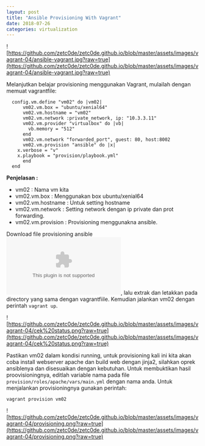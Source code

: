 ```yaml
---
layout: post
title: "Ansible Provisioning With Vagrant" 
date: 2018-07-26
categories: virtualization
---
```

![https://github.com/zetc0de/zetc0de.github.io/blob/master/assets/images/vagrant-04/ansible-vagrant.jpg?raw=true](https://github.com/zetc0de/zetc0de.github.io/blob/master/assets/images/vagrant-04/ansible-vagrant.jpg?raw=true)

Melanjutkan belajar provisioning menggunakan Vagrant, mulailah dengan memuat vagrantfile:
```
  config.vm.define "vm02" do |vm02|
      vm02.vm.box = "ubuntu/xenial64"
      vm02.vm.hostname = "vm02"
      vm02.vm.network :private_network, ip: "10.3.3.11"
      vm02.vm.provider "virtualbox" do |vb|
        vb.memory = "512"
      end
      vm02.vm.network "forwarded_port", guest: 80, host:8002
      vm02.vm.provision "ansible" do |x|
	x.verbose = "v"
	x.playbook = "provision/playbook.yml"
      end
  end
```
**Penjelasan :**
- vm02 : Nama vm kita
- vm02.vm.box : Menggunakan box ubuntu/xenial64
- vm02.vm.hostname : Untuk setting hostname
- vm02.vm.network : Setting network dengan ip private dan prot forwarding.
- vm02.vm.provision : Provisioning menggunakna ansible.

Download file provisioning ansible ![disini](https://github.com/zetc0de/zetc0de.github.io/blob/master/assets/files/provision.zip?raw=true), lalu extrak dan letakkan pada directory yang sama dengan vagrantfiile. Kemudian jalankan vm02 dengan perintah `vagrant up`.

![https://github.com/zetc0de/zetc0de.github.io/blob/master/assets/images/vagrant-04/cek%20status.png?raw=true](https://github.com/zetc0de/zetc0de.github.io/blob/master/assets/images/vagrant-04/cek%20status.png?raw=true)

Pastikan vm02 dalam kondisi running, untuk provisioning kali ini kita akan coba install webserver apache dan build web dengan jinja2, silahkan oprek ansiblenya dan disesuaikan dengan kebutuhan. Untuk membuktikan hasil proovisioningnya, editlah variable nama pada file `provision/roles/apache/vars/main.yml` dengan nama anda. Untuk menjalankan provisioningnya gunakan perintah:
```
vagrant provision vm02
``` 
![https://github.com/zetc0de/zetc0de.github.io/blob/master/assets/images/vagrant-04/provisioning.png?raw=true](https://github.com/zetc0de/zetc0de.github.io/blob/master/assets/images/vagrant-04/provisioning.png?raw=true)